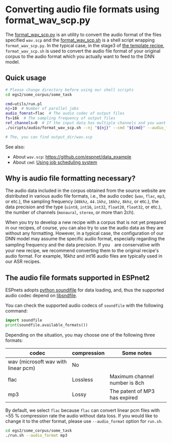 # Converting audio file formats using format_wav_scp.py

The [format_wav_scp.py](https://github.com/espnet/espnet/tree/master/egs2/TEMPLATE/asr1/pyscripts/audio/format_wav_scp.py) is an utility to convert the audio format of the files specified `wav.scp` 
and the [format_wav_scp.sh](https://github.com/espnet/espnet/blob/master/egs2/TEMPLATE/asr1/scripts/audio/format_wav_scp.sh) is a shell script wrapping `format_wav_scp.py`. 
In the typical case, in the stage3 of [the template recipe](https://github.com/espnet/espnet/blob/master/egs2/TEMPLATE), 
`format_wav_scp.sh` is used to convert the audio file format of your original corpus to the audio format which you actually want to feed to the DNN model. 

## Quick usage

```sh
# Please change directory before using our shell scripts
cd egs2/some_corpus/some_task

cmd=utils/run.pl
nj=10  # Number of parallel jobs
audio_fomrat=flac  # The audio codec of output files
fs=16k  # The sampling frequency of output files
ref_channels=0  # If the input data has multiple channels and you want to use only a single channel in the file (please spicify the channel with 0-based number)
./scripts/audio/format_wav_scp.sh --nj "${nj}" --cmd "${cmd}" --audio_format "${audio_format}" --fs "${fs}" --ref_channels "${ref_channels}" somewhere/wav.scp output_dir

# The, you can find output_dir/wav.scp
```

See also:

- About `wav.scp`: https://github.com/espnet/data_example
- About `cmd`:  [Using job scheduling system](parallelization.md)


## Why is audio file formatting necessary?

The audio data included in the corpus obtained from the source website are distributed in various audio file formats, 
i.e., the audio codec (`wav`, `flac`, `mp3`, or etc.), the sampling frequency (`48khz`, `44.1khz`, `16khz`, `8khz`, or etc.), 
the data precision and the type (`uint8`, `int16`, `int32`, `float20`, `float32`, or etc.), 
the number of channels (`monaural`, `stereo`, or more than 2ch). 

When you try to develop a new recipe with a corpus that is not yet prepared in our recipes, 
of course, you can also try to use the audio data as they are without any formatting. 
However, 
in a typical case, the configuration of our DNN model may assume the specific audio format,
especially regarding the sampling frequency and the data precision. 
If you　are conservative with your new recipe,
we recommend converting them to the original recipe's audio format. 
For example, 16khz and int16 audio files are typically used in our ASR recipes.


## The audio file formats supported in ESPnet2

ESPnets adopts [python soundifile](https://github.com/bastibe/python-soundfile) 
for data loading, and, thus the supported audio codec depend on [libsndfile](http://www.mega-nerd.com/libsndfile/).

You can check the supported audio codecs of `soundfile` with the following command:

```python
import soundfile
print(soundfile.available_formats())
```

Depending on the situation, you may choose one of the following three formats:

|  codec  |  compression | Some notes|
| ---- | ---- | ---- |
|  wav (microsoft wav with linear pcm)  |  No  | |
|  flac  |  Lossless  | Maximum channel number is 8ch |
| mp3 | Lossy | The patent of MP3 has expired |


By default, we select `flac` because `flac` can convert linear pcm files with ~55 % compression rate the audio without data loss.
If you would like to change it to the other format, please use `--audio_format` option for `run.sh`. 

```sh
cd egs2/some_corpus/some_task
./run.sh --audio_format mp3
```
